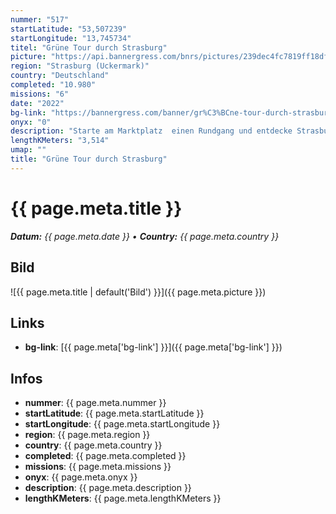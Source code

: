 ```yaml
---
nummer: "517"
startLatitude: "53,507239"
startLongitude: "13,745734"
titel: "Grüne Tour durch Strasburg"
picture: "https://api.bannergress.com/bnrs/pictures/239dec4fc7819ff18dfb77dccbc1c525"
region: "Strasburg (Uckermark)"
country: "Deutschland"
completed: "10.980"
missions: "6"
date: "2022"
bg-link: "https://bannergress.com/banner/gr%C3%BCne-tour-durch-strasburg-5081"
onyx: "0"
description: "Starte am Marktplatz  einen Rundgang und entdecke Strasburg. Auf deinem Abenteuer entdeckst du Sehenswürdigkeiten und historische Orte. Die Runde endet auf dem Marktplatz"
lengthKMeters: "3,514"
umap: ""
title: "Grüne Tour durch Strasburg"
---
```


# {{ page.meta.title }}
_**Datum:** {{ page.meta.date }} • **Country:** {{ page.meta.country }}_

## Bild
![{{ page.meta.title | default('Bild') }}]({{ page.meta.picture }})

## Links
- **bg-link**: [{{ page.meta['bg-link'] }}]({{ page.meta['bg-link'] }})

## Infos
- **nummer**: {{ page.meta.nummer }}
- **startLatitude**: {{ page.meta.startLatitude }}
- **startLongitude**: {{ page.meta.startLongitude }}
- **region**: {{ page.meta.region }}
- **country**: {{ page.meta.country }}
- **completed**: {{ page.meta.completed }}
- **missions**: {{ page.meta.missions }}
- **onyx**: {{ page.meta.onyx }}
- **description**: {{ page.meta.description }}
- **lengthKMeters**: {{ page.meta.lengthKMeters }}

